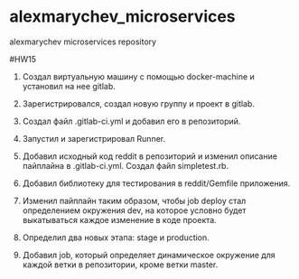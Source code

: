 # alexmarychev_microservices
alexmarychev microservices repository

#HW15

1. Создал виртуальную машину с помощью docker-machine и установил на нее gitlab.

2. Зарегистрировался, создал новую группу и проект в gitlab.

3. Создал файл .gitlab-ci.yml и добавил его в репозиторий.

4. Запустил и зарегистрировал Runner.

5. Добавил исходный код reddit в репозиторий и изменил описание пайплайна в .gitlab-ci.yml. Создал файл simpletest.rb.

6. Добавил библиотеку для тестирования в reddit/Gemfile приложения.

7. Изменил пайплайн таким образом, чтобы job deploy стал определением окружения dev, на которое условно будет выкатываться каждое изменение в коде проекта.

8. Определил два новых этапа: stage и production.

9. Добавил job, который определяет динамическое окружение для каждой ветки в репозитории, кроме ветки master.



